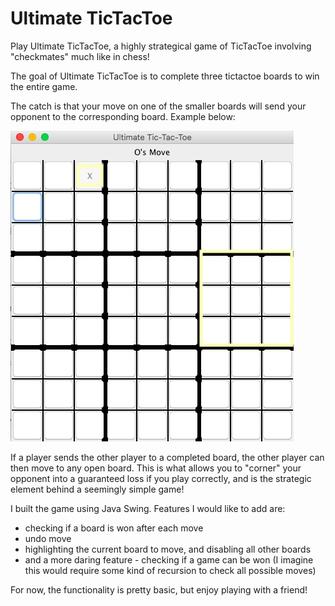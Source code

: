 # Ultimate TicTacToe
Play Ultimate TicTacToe, a highly strategical game of TicTacToe involving "checkmates" much like in chess!

The goal of Ultimate TicTacToe is to complete three tictactoe boards to win the entire game. 

The catch is that your move on one of the smaller boards will send your opponent to the corresponding board. 
Example below:

!["X moves and sends O to the right-middle board"](https://github.com/aaron-gu/UltimateTicTacToe/blob/master/ExampleMove.jpg)

If a player sends the other player to a completed board, the other player can then move to any open board. This is what allows you to "corner" your opponent into a guaranteed loss if you play correctly, and is the strategic element behind a seemingly simple game!

I built the game using Java Swing. Features I would like to add are:

* checking if a board is won after each move
* undo move
* highlighting the current board to move, and disabling all other boards
* and a more daring feature - checking if a game can be won (I imagine this would require some kind of recursion to check all possible moves)

For now, the functionality is pretty basic, but enjoy playing with a friend!
